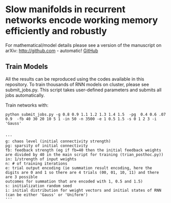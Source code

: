 # Slow manifolds in recurrent networks encode working memory efficiently and robustly
For mathematical/model details please see a version of the manuscript on arXiv: 
http://github.com - automatic!
[GitHub](http://github.com)

## Train Models
All the results can be reproduced using the codes available in this repository. 
To train thousands of RNN models on cluster, please see submit_jobs.py. This script takes user-defined parameters and submits all jobs automatically. 

Train networks with: 
```
python submit_jobs.py -g 0.8 0.9 1.1 1.2 1.3 1.4 1.5  -pg  0.4 0.6 .07 0.9  -fb 40 30 20 10 5 1 -in 50 -n 3500 -e 1 0.5 1.5 -s 0 1 2 3 -i 'Gauss'


'''
g: chaos level (initial connectivity strength)
pg: sparsity of initial connectivity
fb: feedback strength (eg if fb=40 then the initial feedback weights are divided by 40 in the main script for training (trian_posthoc.py))
in: 1/strength of input weights
n: # of training iterations
e: trial output encoding (ie summation result encoding, here the digits are 0 and 1 so there are 4 trials (00, 01, 10, 11) and there are 3 possible
outcomes for summation that are encoded with 1, 0.5 and 1.5)
s: initialization random seed
i: initial distribution for weight vectors and initial states of RNN (can be either 'Gauss' or 'Uniform')
'''
```
